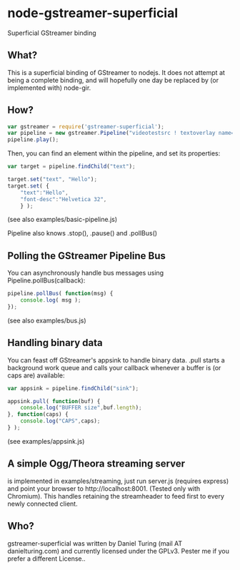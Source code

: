 node-gstreamer-superficial
==========================

Superficial GStreamer binding


## What?

This is a superficial binding of GStreamer to nodejs. It does not attempt at being a complete binding, and will hopefully one day be replaced by (or implemented with) node-gir.


## How?

```javascript
var gstreamer = require('gstreamer-superficial');
var pipeline = new gstreamer.Pipeline("videotestsrc ! textoverlay name=text ! autovideosink");
pipeline.play();
```

Then, you can find an element within the pipeline, and set its properties:

```javascript
var target = pipeline.findChild("text");

target.set("text", "Hello");
target.set( {
	"text":"Hello", 
	"font-desc":"Helvetica 32",
	} );
```

(see also examples/basic-pipeline.js)

Pipeline also knows .stop(), .pause() and .pollBus()


## Polling the GStreamer Pipeline Bus

You can asynchronously handle bus messages using Pipeline.pollBus(callback):

```javascript
pipeline.pollBus( function(msg) {
	console.log( msg );
});
```

(see also examples/bus.js)


## Handling binary data

You can feast off GStreamer's appsink to handle binary data.
.pull starts a background work queue and calls your callback whenever a buffer is (or caps are) available:

```javascript
var appsink = pipeline.findChild("sink");

appsink.pull( function(buf) {
	console.log("BUFFER size",buf.length);
}, function(caps) {
	console.log("CAPS",caps);
} );
```


(see examples/appsink.js)


## A simple Ogg/Theora streaming server

is implemented in examples/streaming, just run server.js (requires express) and point your browser to http://localhost:8001. (Tested only with Chromium). This handles retaining the streamheader to feed first to every newly connected client.


## Who?

gstreamer-superficial was written by Daniel Turing (mail AT danielturing.com) and currently licensed under the GPLv3. Pester me if you prefer a different License..

